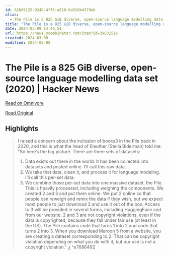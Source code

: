 ```yaml
---
id: 62b89125-0248-4ff5-a810-0a52db4379eb
alias:
  - The Pile is a 825 GiB diverse, open-source language modelling data set (2020) | Hacker News
title: "The Pile is a 825 GiB diverse, open-source language modelling data set (2020) | Hacker News"
date: 2024-03-09 14:46:51
url: https://news.ycombinator.com/item?id=39631516
created: 2024-03-09
modified: 2024-05-05
---
```


# The Pile is a 825 GiB diverse, open-source language modelling data set (2020) | Hacker News

[Read on Omnivore](https://omnivore.app/me/the-pile-is-a-825-gi-b-diverse-open-source-language-modelling-da-18e1d45a1fa)

[Read Original](https://news.ycombinator.com/item?id=39631516)

## Highlights

> I raised a concern about the inclusion of books3 in the Pile back in 2020, and this is what the head of Eleuther (Stella Biderman) told me:
> "So here’s the big picture. There are three sets of datasets:
> 1. Data exists out there in the world. It has been collected into datasets and posted online. I’ll call this raw data.
> 2. We take that data, clean it, and process it for language modeling.  I’ll call this per-set data.
> 3. We combine those per-set data into one massive dataset, the Pile. This is heavily processed, including weighing the components.
> We created 2 and 3 and put them online. We put 2 online so that people can reweigh and remix the data if they wish, but we expect most people to just download 3 and use it out of the box. Access to 3 will be provided in several forms, including HuggingFace and from our website.
> 2 and 3 are not copyright violations, even if the data is copyrighted, because they fall under fair use (at least in the US).
> The Pile contains code that turns 1 into 2 and code that turns 2 into 3.
> When you download Maroon 5 from a website, you are creating a dataset corresponding to 2. That can be copyright violation depending on what you do with it, but our use is not a copyright violation."
>                [⤴️](https://omnivore.app/me/the-pile-is-a-825-gi-b-diverse-open-source-language-modelling-da-18e1d45a1fa#e7686492-edf6-4e83-a11f-a5a22f59e7aa)  ^e7686492


